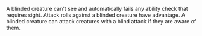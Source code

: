A blinded creature can't see and automatically fails any ability check that requires sight. Attack rolls against a blinded creature have advantage. A blinded creature can attack creatures with a blind attack if they are aware of them.